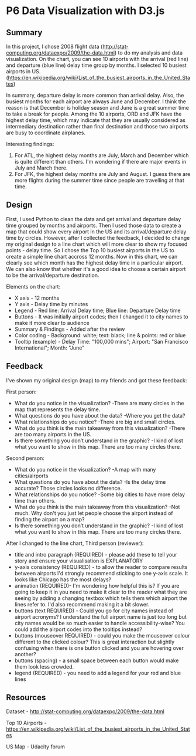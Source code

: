 # P6 Data Visualization with D3.js

## Summary

In this project, I chose 2008 flight data (http://stat-computing.org/dataexpo/2009/the-data.html) to do my analysis and data visualization. On the chart, you can see 10 airports with the arrival (red line) and departure (blue line) delay time group by months. I selected 10 busiest airports in US. (https://en.wikipedia.org/wiki/List_of_the_busiest_airports_in_the_United_States)

In summary, departure delay is more common than arrival delay. Also, the busiest months for each airport are always June and December. I think the reason is that December is holiday season and June is a great summer time to take a break for people. Among the 10 airports, ORD and JFK have the highest delay time, which may indicate that they are usually considered as intermediary destination rather than final destination and those two airports are busy to coordinate airplanes.

Interesting findings:
1. For ATL, the highest delay months are July, March and December which is quite different than others. I'm wondering if there are major events in July and March there.
2. For JFK, the highest delay months are July and August. I guess there are more flights during the summer time since people are travelling at that time.


## Design

First, I used Python to clean the data and get arrival and departure delay time grouped by months and airports. Then I used those data to create a map that could show every airport in the US and its arrival/departure delay time by circles. However, after I collected the feedback, I decided to change my original design to a line chart which will more clear to show my focused points - delay time. So I chose the Top 10 busiest airports in the US to create a simple line chart accross 12 months. Now in this chart, we can clearly see which month has the highest delay time in a particular airport. We can also know that whether it's a good idea to choose a certain airport to be the arrival/departure destination. 

Elements on the chart:
* X axis - 12 months
* Y axis - Delay time by minutes
* Legend - Red line: Arrival Delay time; Blue line: Departure Delay time
* Buttons - It was initially airport codes; then I changed it to city names to make it more clear to audience
* Summary & Findings - Added after the review
* Color coding - Background: white; text: black; line & points: red or blue
* Tooltip (example) - Delay Time: "100,000 mins"; Airport: "San Francisco International"; Month: "June"

## Feedback

I've shown my original design (map) to my friends and got these feedback:

First person:
* What do you notice in the visualization? -There are many circles in the map that represents the delay time.
* What questions do you have about the data? -Where you get the data? 
* What relationships do you notice? -There are big and small circles.
* What do you think is the main takeaway from this visualization? -There are too many airports in the US.
* Is there something you don’t understand in the graphic? -I kind of lost what you want to show in this map. There are too many circles there.

Second person:
* What do you notice in the visualization? -A map with many cities/airports
* What questions do you have about the data? -Is the delay time accurate? Those circles looks no difference. 
* What relationships do you notice? -Some big cities to have more delay time than others.
* What do you think is the main takeaway from this visualization? -Not much. Why don't you just let people choose the airport instead of finding the airport on a map?
* Is there something you don’t understand in the graphic? -I kind of lost what you want to show in this map. There are too many circles there.

After I changed to the line chart, Third person (reviewer):
* title and intro paragraph (REQUIRED) - please add these to tell your story and ensure your visualisation is EXPLANATORY
* y-axis consistency (REQUIRED) - to allow the reader to compare results between airports I'd strongly recommend sticking to one y-axis scale. It looks like Chicago has the most delays?
* animation (REQUIRED)- I'm wondering how helpful this is? If you are going to keep it in you need to make it clear to the reader what they are seeing by adding a changing textbox which tells them which airport the lines refer to. I'd also recommend making it a bit slower.
* buttons (text REQUIRED) - Could you go for city names instead of airport acronyms? I understand the full airport name is just too long but city names would be so much easier to handle accessibility-wise? You could add the airport codes into the tooltips instead?
* buttons (mouseover REQUIRED) - could you make the mouseover colour different to the clicked colour? This is great interaction but slightly confusing when there is one button clicked and you are hovering over another?
* buttons (spacing) - a small space between each button would make them look less crowded.
* legend (REQUIRED) - you need to add a legend for your red and blue lines

## Resources

Dataset - http://stat-computing.org/dataexpo/2009/the-data.html

Top 10 Airports - https://en.wikipedia.org/wiki/List_of_the_busiest_airports_in_the_United_States

US Map - Udacity forum




